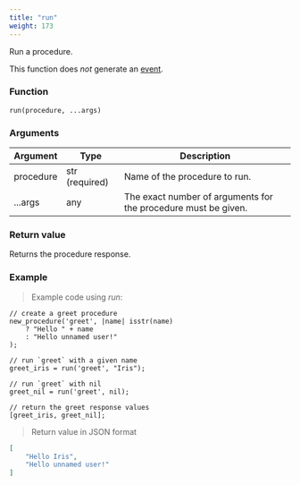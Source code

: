 ```yaml
---
title: "run"
weight: 173
---
```


Run a procedure.

This function does *not* generate an [event](../../overview/events).

### Function

`run(procedure, ...args)`

### Arguments

Argument | Type | Description
-------- | ---- | -----------
procedure | str (required) | Name of the procedure to run.
...args | any | The exact number of arguments for the procedure must be given.

### Return value

Returns the procedure response.

### Example

> Example code using *run*:

```thingsdb,json_response
// create a greet procedure
new_procedure('greet', |name| isstr(name)
    ? "Hello " + name
    : "Hello unnamed user!"
);

// run `greet` with a given name
greet_iris = run('greet', "Iris");

// run `greet` with nil
greet_nil = run('greet', nil);

// return the greet response values
[greet_iris, greet_nil];
```

> Return value in JSON format

```json
[
    "Hello Iris",
    "Hello unnamed user!"
]
```

